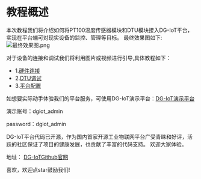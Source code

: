 
# 教程概述

本次教程我们将介绍如何将PT100温度传感器模块和DTU模块接入DG-IoT平台，实现在平台端可对现实设备的监控、管理等目标。
最终效果图如下:
![最终效果图.png](http://dgiot-1253666439.cos.ap-shanghai-fsi.myqcloud.com/shuwa_tech/zh/blog/study/temp/%E6%9C%80%E7%BB%88%E6%95%88%E6%9E%9C%E5%9B%BE.png)


对于设备的连接和调试我们将利用图片或视频进行引导,具体教程如下：

- 1.[硬件连接](pro-con.md)
- 2.[DTU调试](DTUmodify.md)
- 3.[平台配置](ptpz.md)



如想要实际动手体验我们的平台服务，可使用DG-IoT演示平台：[DG-IoT演示平台](http://prod.iotn2n.com/)

演示账号：dgiot_admin 

password：dgiot_admin

DG-IoT平台代码已开源，作为国内首家开源工业物联网平台广受青睐和好评，活跃的社区保证了项目的健康发展，也贡献了丰富的代码支持。
欢迎大家体验。

地址：
[DG-IoTGithub官网](https://github.com/dgiot)

喜欢，欢迎点star鼓励我们!


